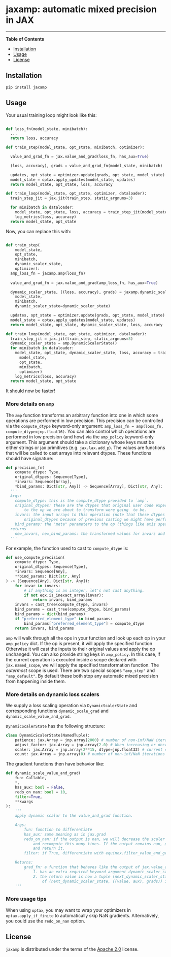 # jaxamp: automatic mixed precision in JAX

-----

**Table of Contents**

- [Installation](#installation)
- [Usage](#usage)
- [License](#license)

## Installation

```console
pip install jaxamp
```

## Usage

Your usual training loop might look like this:
```python

def loss_fn(model_state, minibatch):
  ...
  return loss, accuracy

def train_step(model_state, opt_state, minibatch, optimizer):

  value_and_grad_fn = jax.value_and_grad(loss_fn, has_aux=True)

  (loss, accuracy), grads = value_and_grad_fn(model_state, minibatch)

  updates, opt_state = optimizer.update(grads, opt_state, model_state)
  model_state = optax.apply_updates(model_state, updates)
  return model_state, opt_state, loss, accuracy

def train_loop(model_state, opt_state, optimizer, dataloader):
  train_step_jit = jax.jit(train_step, static_argnums=3)

  for minibatch in dataloader:
    model_state, opt_state, loss, accuracy = train_step_jit(model_state, opt_state, minibatch, optimizer)
    log_metrics(loss, accuracy)
  return model_state, opt_state
```


Now, you can replace this with:
```python

def train_step(
    model_state,
    opt_state,
    minibatch,
    dynamic_scaler_state,
    optimizer):
  amp_loss_fn = jaxamp.amp(loss_fn)
  
  value_and_grad_fn = jax.value_and_grad(amp_loss_fn, has_aux=True)

  dynamic_scaler_state, ((loss, accuracy), grads) = jaxamp.dynamic_scale_value_and_grad_fn(
    model_state,
    minibatch,
    dynamic_scaler_state=dynamic_scaler_state)

  updates, opt_state = optimizer.update(grads, opt_state, model_state)
  model_state = optax.apply_updates(model_state, updates)
  return model_state, opt_state, dynamic_scaler_state, loss, accuracy

def train_loop(model_state, opt_state, optimizer, dataloader):
  train_step_jit = jax.jit(train_step, static_argnums=3)
  dynamic_scaler_state = amp.DynamicScalerState()
  for minibatch in dataloader:
    model_state, opt_state, dynamic_scaler_state, loss, accuracy = train_step_jit(
      model_state,
      opt_state,
      minibatch,
      optimizer)
    log_metrics(loss, accuracy)
  return model_state, opt_state
```

It should now be faster!

### More details on `amp`

The `amp` function transforms an arbitrary function into one in which some operations are performed in low precision. This precision can be controlled via the `compute_dtype` keyword-only argument:
`amp_loss_fn = amp(loss_fn, compute_dtype=jnp.float16)`. You can also control which operations are performed in low precision (and how) via the `amp_policy` keyword-only argument. This argument should
take a dictionary whose keys must be either strings or jax primitives (e.g. `jax.lax.add_p`). The values are functions that will be called to cast arrays into relevant dtypes. These functions should have signature:
```python
def precision_fn(
    compute_dtype: Type,
    original_dtypes: Sequence[Type],
    *invars: Sequence[Array],
    *bind_params: Dict[str, Any]) -> Sequence[Array], Dict[str, Any]:
  '''
  Args:
    compute_dtype: this is the compute_dtype provided to `amp`.
    original_dtypes: these are the dtypes that original user code expected the arguments
        to the op we are about to transform were going  to be.
    invars: the input arrays to this operation (note that these dtypes may not match
        original_dtypes because of previous casting we might have performed).
    bind_params: the "meta" parameters to the op (things like axis specifications).
  returns
    new_invars, new_bind_params: the transformed values for invars and bind_params.
  '''
```
For example, the function used to cast to `compute_dtype` is:
```python
def use_compute_precision(
    compute_dtype: Type,
    original_dtypes: Sequence[Type],
    *invars: Sequence[Any],
    **bind_params: Dict[str, Any]
) -> (Sequence[Any], Dict[str, Any]):
    for invar in invars:
        # if anything is an integer, let's not cast anything.
        if not eqx.is_inexact_array(invar):
            return invars, bind_params
    invars = cast_tree(compute_dtype, invars)
    bind_params = cast_tree(compute_dtype, bind_params)
    bind_params = dict(bind_params)
    if "preferred_element_type" in bind_params:
        bind_params["preferred_element_type"] = compute_dtype
    return invars, bind_params
```

`amp` will walk through all the ops in your function and look up each op in your `amp_policy` dict. If the op is present, it will apply the specified function
Otherwise it  will cast the inputs to their original values and apply the op unchanged. You can also provide string keys in `amp_policy`. In this case, if the current operation
is executed inside a scope declared with `jax.named_scope`, we will apply the  specified transformation function. The *outermost* scope is used. There are two special scopes `"amp_step"` and `"amp_default"`.
By default these both stop any automatic mixed precision from happening inside them.


### More details on dynamic loss scalers

We supply a loss scaling operation via `DynamicScalerState` and corresponding functions `dynamic_scale_grad` and `dynamic_scale_value_and_grad`.

`DynamicScalerState` has the following structure:
```python
class DynamicScalerState(NamedTuple):
    patience: jax.Array = jnp.array(2000) # number of non-inf/NaN iterations to wait before increasing the scaler
    adjust_factor: jax.Array = jnp.array(2.0) # When increasing or decreasing the scaler, multiply or divide by this factor.
    scaler: jax.Array = jnp.array(2**15, dtype=jnp.float32) # current scaler value
    count: jax.Array = jnp.array(0) # number of non-inf/NaN iterations since the scaler was last increased.
```

The gradient functions then have behavior like:
```python
def dynamic_scale_value_and_grad(
    fun: Callable,
    *,
    has_aux: bool = False,
    redo_on_nan: bool = 10,
    filter=True,
    **kwargs
):
    '''
    apply dynamic scalar to the value_and_grad function.

    Args:
        fun: function to differentiate
        has_aux: same meaning as in jax.grad
        redo_on_nan: if the output is nan, we will decrease the scaler
            and recompute this many times. If the output remains nan, give up
            and return it.
        filter: if True, differentiate with equinox.filter_value_and_grad, otherwise use jax.value_and_grad

    Returns:
        grad_fn: a function that behaves like the output of jax.value_and_grad except:
            1. has an extra required keyword argument dynamic_scaler_state
            2. the return value is now a tuple (next_dynamic_scaler_state, (value, grads))
                of (next_dynamic_scaler_state, ((value, aux), grads)) if has_aux=True
    '''
```

### More usage tips

When using `optax`, you may want to wrap your optimizers in `optax.apply_if_finite` to automatically skip NaN gradients. Alternatively, you could use the `redo_on_nan` option.

## License

`jaxamp` is distributed under the terms of the [Apache 2.0](https://spdx.org/licenses/Apache-2.0.html) license.
